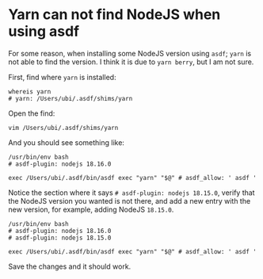 # Yarn can not find NodeJS when using asdf

For some reason, when installing some NodeJS version using `asdf`; `yarn` is not
able to find the version. I think it is due to `yarn berry`, but I am not sure.

First, find where `yarn` is installed:

```shell
whereis yarn
# yarn: /Users/ubi/.asdf/shims/yarn
```

Open the find:

```shell
vim /Users/ubi/.asdf/shims/yarn
```

And you should see something like:

```shell
/usr/bin/env bash
# asdf-plugin: nodejs 18.16.0

exec /Users/ubi/.asdf/bin/asdf exec "yarn" "$@" # asdf_allow: ' asdf '
```

Notice the section where it says `# asdf-plugin: nodejs 18.15.0`, verify
that the NodeJS version you wanted is not there, and add a new entry with the
new version, for example, adding NodeJS `18.15.0`.

```shell
/usr/bin/env bash
# asdf-plugin: nodejs 18.16.0
# asdf-plugin: nodejs 18.15.0

exec /Users/ubi/.asdf/bin/asdf exec "yarn" "$@" # asdf_allow: ' asdf '
```

Save the changes and it should work.
